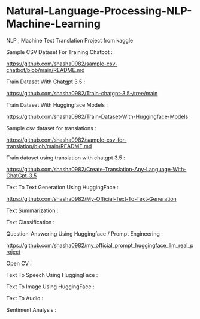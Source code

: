 # Natural-Language-Processing-NLP-Machine-Learning
NLP , Machine Text Translation Project from kaggle


Sample CSV Dataset For Training Chatbot :

https://github.com/shasha0982/sample-csv-chatbot/blob/main/README.md


Train Dataset With Chatgpt 3.5 :

https://github.com/shasha0982/Train-chatgpt-3.5-/tree/main


Train Dataset With Huggingface Models :

https://github.com/shasha0982/Train-Dataset-With-Huggingface-Models


Sample csv dataset for translations : 

https://github.com/shasha0982/sample-csv-for-translation/blob/main/README.md


Train dataset using translation with chatgpt 3.5 :

https://github.com/shasha0982/Create-Translation-Any-Language-With-ChatGpt-3.5


Text To Text Generation Using HuggingFace :

https://github.com/shasha0982/My-Official-Text-To-Text-Generation


Text Summarization :



Text Classification :


Question-Answering Using Huggingface / Prompt Engineering : 

https://github.com/shasha0982/my_official_prompt_huggingface_llm_real_project


Open CV :


Text To Speech Using HuggingFace :



Text To Image Using HuggingFace :


Text To Audio :


Sentiment Analysis : 



